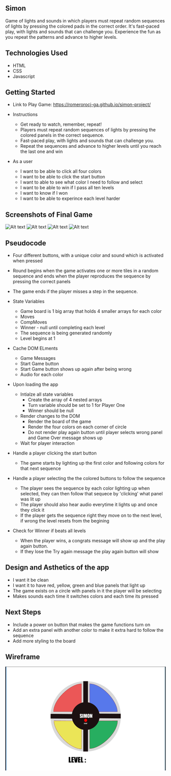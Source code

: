 ## Simon
Game of lights and sounds in which players must repeat random sequences of lights by pressing the colored pads in the correct order. It's fast-paced play, with lights and sounds that can challenge you. Experience the fun as you repeat the patterns and advance to higher levels.

## Technologies Used
- HTML
- CSS
- Javascript

## Getting Started
- Link to Play Game: https://romerorocj-ga.github.io/simon-project/

- Instructions
    - Get ready to watch, remember, repeat! 
    - Players must repeat random sequences of lights by pressing the colored panels in the correct sequence.
    - Fast-paced play, with lights and sounds that can challenge you.
    - Repeat the sequences and advance to higher levels until you reach the last one and win

- As a user
    - I want to be able to click all four colors
    - I want to be able to click the start button
    - I want to able to see what color I need to follow and select
    - I want to be able to win if I pass all ten levels
    - I want to know if I won
    - I want to be able to experince each level harder

## Screenshots of Final Game
![Alt text](Initial_Start_Game.png)
![Alt text](Playing_The_Game.png)
![Alt text](Lose_The_Game.png)
![Alt text](Win_The_Game.png)

## Pseudocode
-  Four different buttons, with a unique color and sound which is activated when pressed
- Round begins when the game activates one or more tiles in a random sequence and ends when the player reproduces the sequence by pressing the correct panels
- The game ends if the player misses a step in the sequence.

- State Variables
    - Game board is 1 big array that holds 4 smaller arrays for each color 
    - Moves
    - CompMoves
    - Winner - null until completing each level
    - The sequence is being generated randomly 
    - Level begins at 1

- Cache DOM ELments
    - Game Messages 
    - Start Game button
    - Start Game button shows up again after being wrong
    - Audio for each color

- Upon loading the app
    - Intialze all state variables
        - Create the array of 4 nested arrays
        - Turn variable should be set to 1 for Player One
        - Winner should be null
    - Render changes to the DOM
        - Render the board of the game
        - Render the four colors on each corner of circle
        - Do not render play again button until player selects wrong panel and Game Over message shows up 
    - Wait for player interaction
    
- Handle a player clicking the start button
    - The game starts by lighting up the first color and following colors for that next sequence

- Handle a player selecting the the colored buttons to follow the sequence
    - The player sees the sequence by each color lighting up when selected, they can then follow that sequece by 'clicking' what panel was lit up
    - The player should also hear audio everytime it lights up and once they click it
    - If the player gets the sequence right they move on to the next level, if wrong the level resets from the begining

- Check for Winner if beats all levels
    -  When the player wins, a congrats message will show up and the play again button.
    - If they lose the Try again message the play again button will show

## Design and Asthetics of the app
-  I want it be clean
-  I want it to have red, yellow, green and blue panels that light up
-  The game exists on a circle with panels in it the player will be selecting
-  Makes sounds each time it switches colors and each time its pressed

## Next Steps
- Include a power on button that makes the game functions turn on 
- Add an extra panel with another color to make it extra hard to follow the sequence
- Add more styling to the board

## Wireframe

![Alt text](wireframe.png)
